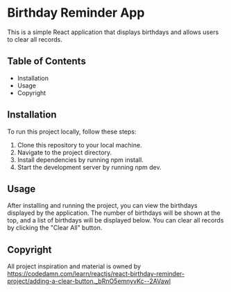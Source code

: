 # Birthday Reminder App

This is a simple React application that displays birthdays and allows users to clear all records.

## Table of Contents

- Installation
- Usage
- Copyright

## Installation

To run this project locally, follow these steps:

1. Clone this repository to your local machine.
2. Navigate to the project directory.
3. Install dependencies by running npm install.
4. Start the development server by running npm dev.

## Usage

After installing and running the project, you can view the birthdays displayed by the application. The number of birthdays will be shown at the top, and a list of birthdays will be displayed below. You can clear all records by clicking the "Clear All" button.

## Copyright

All project inspiration and material is owned by https://codedamn.com/learn/reactjs/react-birthday-reminder-project/adding-a-clear-button._bRnO5emnyvKc--2AVawl
